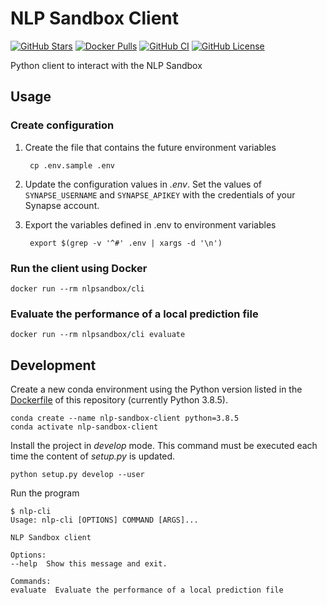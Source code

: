 # NLP Sandbox Client

[![GitHub Stars](https://img.shields.io/github/stars/data2health/nlp-sandbox-client.svg?color=94398d&labelColor=555555&logoColor=ffffff&style=for-the-badge&logo=github)](https://github.com/data2health/nlp-sandbox-client/stargazers)
[![Docker Pulls](https://img.shields.io/docker/pulls/nlpsandbox/cli.svg?color=94398d&labelColor=555555&logoColor=ffffff&style=for-the-badge&label=pulls&logo=docker)](https://hub.docker.com/r/nlpsandbox/cli)
[![GitHub CI](https://img.shields.io/github/workflow/status/data2health/nlp-sandbox-client/ci.svg?color=94398d&labelColor=555555&logoColor=ffffff&style=for-the-badge&logo=github)](https://github.com/data2health/nlp-sandbox-client)
[![GitHub License](https://img.shields.io/github/license/data2health/nlp-sandbox-client.svg?color=94398d&labelColor=555555&logoColor=ffffff&style=for-the-badge&logo=github)](https://github.com/data2health/nlp-sandbox-client/blob/main/LICENSE)

Python client to interact with the NLP Sandbox

## Usage

### Create configuration

1. Create the file that contains the future environment variables

        cp .env.sample .env

2. Update the configuration values in *.env*. Set the values of `SYNAPSE_USERNAME`
   and `SYNAPSE_APIKEY` with the credentials of your Synapse account.

3. Export the variables defined in .env to environment variables

        export $(grep -v '^#' .env | xargs -d '\n')

### Run the client using Docker

    docker run --rm nlpsandbox/cli

### Evaluate the performance of a local prediction file

    docker run --rm nlpsandbox/cli evaluate

## Development

Create a new conda environment using the Python version listed in the
[Dockerfile](Dockerfile) of this repository (currently Python 3.8.5).

    conda create --name nlp-sandbox-client python=3.8.5
    conda activate nlp-sandbox-client

Install the project in *develop* mode. This command must be executed each time
the content of *setup.py* is updated.

    python setup.py develop --user

Run the program

    $ nlp-cli
    Usage: nlp-cli [OPTIONS] COMMAND [ARGS]...

    NLP Sandbox client

    Options:
    --help  Show this message and exit.

    Commands:
    evaluate  Evaluate the performance of a local prediction file